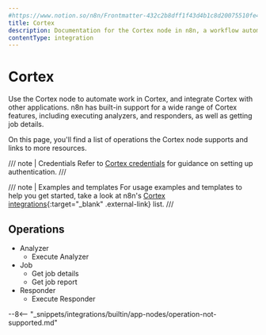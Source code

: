 ```yaml
---
#https://www.notion.so/n8n/Frontmatter-432c2b8dff1f43d4b1c8d20075510fe4
title: Cortex
description: Documentation for the Cortex node in n8n, a workflow automation platform. Includes details of operations and configuration, and links to examples and credentials information.
contentType: integration
---
```


# Cortex

Use the Cortex node to automate work in Cortex, and integrate Cortex with other applications. n8n has built-in support for a wide range of Cortex features, including executing analyzers, and responders, as well as getting job details.

On this page, you'll find a list of operations the Cortex node supports and links to more resources.

/// note | Credentials
Refer to [Cortex credentials](/integrations/builtin/credentials/cortex/) for guidance on setting up authentication. 
///

/// note | Examples and templates
For usage examples and templates to help you get started, take a look at n8n's [Cortex integrations](https://n8n.io/integrations/cortex/){:target="_blank" .external-link} list.
///

## Operations

* Analyzer
    * Execute Analyzer
* Job
    * Get job details
    * Get job report
* Responder
    * Execute Responder


--8<-- "_snippets/integrations/builtin/app-nodes/operation-not-supported.md"

